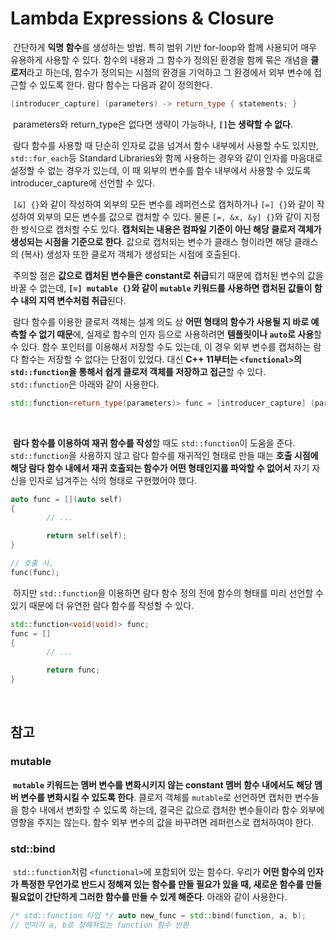 # Lambda Expressions & Closure

&nbsp;간단하게 **익명 함수**를 생성하는 방법. 특히 범위 기반 for-loop와 함께 사용되어 매우 유용하게 사용할 수 있다. 함수의 내용과 그 함수가 정의된 환경을 함께 묶은 개념을 **클로저**라고 하는데, 함수가 정의되는 시점의 환경을 기억하고 그 환경에서 외부 변수에 접근할 수 있도록 한다. 람다 함수는 다음과 같이 정의한다.

```C++
[introducer_capture] (parameters) -> return_type { statements; }
```

&nbsp;parameters와 return_type은 없다면 생략이 가능하나, **`[]`는 생략할 수 없다**.


&nbsp;람다 함수를 사용할 때 단순히 인자로 값을 넘겨서 함수 내부에서 사용할 수도 있지만, `std::for_each`등 Standard Libraries와 함께 사용하는 경우와 같이 인자를 마음대로 설정할 수 없는 경우가 있는데, 이 때 외부의 변수를 함수 내부에서 사용할 수 있도록 introducer_capture에 선언할 수 있다.


&nbsp;`[&] {}`와 같이 작성하여 외부의 모든 변수를 레퍼런스로 캡처하거나 `[=] {}`와 같이 작성하여 외부의 모든 변수를 값으로 캡처할 수 있다. 물론 `[=, &x, &y] {}`와 같이 지정한 방식으로 캡처할 수도 있다. **캡처되는 내용은 컴파일 기준이 아닌 해당 클로저 객체가 생성되는 시점을 기준으로 한다**. 값으로 캡처되는 변수가 클래스 형이라면 해당 클래스의 (복사) 생성자 또한 클로저 객체가 생성되는 시점에 호출된다.


&nbsp;주의할 점은 **값으로 캡처된 변수들은 constant로 취급**되기 때문에 캡처된 변수의 값을 바꿀 수 없는데, **`[=] mutable {}`와 같이 `mutable` 키워드를 사용하면 캡처된 값들이 함수 내의 지역 변수처럼 취급**된다.


&nbsp;람다 함수를 이용한 클로저 객체는 설계 의도 상 **어떤 형태의 함수가 사용될 지 바로 예측할 수 없기 때문**에, 실제로 함수의 인자 등으로 사용하려면 **템플릿이나 `auto`로 사용**할 수 있다. 함수 포인터를 이용해서 저장할 수도 있는데, 이 경우 외부 변수를 캡처하는 람다 함수는 저장할 수 없다는 단점이 있었다. 대신 **C++ 11부터는 `<functional>`의 `std::function`을 통해서 쉽게 클로저 객체를 저장하고 접근**할 수 있다. `std::function`은 아래와 같이 사용한다.

```C++
std::function<return_type(parameters)> func = [introducer_capture] (parameters) -> return_type { statements; }
```
<br>

&nbsp;**람다 함수를 이용하여 재귀 함수를 작성**할 때도 `std::function`이 도움을 준다. `std::function`을 사용하지 않고 람다 함수를 재귀적인 형태로 만들 때는 **호출 시점에 해당 람다 함수 내에서 재귀 호출되는 함수가 어떤 형태인지를 파악할 수 없어서** 자기 자신을 인자로 넘겨주는 식의 형태로 구현했어야 했다.

```C++
auto func = [](auto self)
{
        // ...

        return self(self);
}

// 호출 시,
func(func);
```

&nbsp;하지만 `std::function`을 이용하면 람다 함수 정의 전에 함수의 형태를 미리 선언할 수 있기 때문에 더 유연한 람다 함수를 작성할 수 있다.

```C++
std::function<void(void)> func;
func = []
{
        // ...

        return func;
}
```
<br>

## 참고

### mutable

&nbsp;**`mutable` 키워드는 멤버 변수를 변화시키지 않는 constant 멤버 함수 내에서도 해당 멤버 변수를 변화시킬 수 있도록 한다**. 클로저 객체를 `mutable`로 선언하면 캡처한 변수들을 함수 내에서 변화할 수 있도록 하는데, 결국은 값으로 캡처한 변수들이라 함수 외부에 영향을 주지는 않는다. 함수 외부 변수의 값을 바꾸려면 레퍼런스로 캡처하여야 한다.


### std::bind

&nbsp;`std::function`처럼 `<functional>`에 포함되어 있는 함수다. 우리가 **어떤 함수의 인자가 특정한 무언가로 반드시 정해져 있는 함수를 만들 필요가 있을 때, 새로운 함수를 만들 필요없이 간단하게 그러한 함수를 만들 수 있게 해준다**. 아래와 같이 사용한다.

```C++
/* std::function 타입 */ auto new_func = std::bind(function, a, b);
// 인자가 a, b로 정해져있는 function 함수 반환
```
